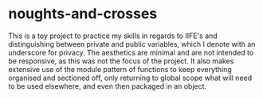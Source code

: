 # noughts-and-crosses

This is a toy project to practice my skills in regards to IIFE's and 
distinguishing between private and public variables, which I denote 
with an underscore for privacy. The aesthetics are minimal and are not 
intended to be responsive, as this was not the focus of the project. 
It also makes extensive use of the module pattern of functions to keep 
everything organised and sectioned off, only returning to global scope 
what will need to be used elsewhere, and even then packaged in an object.
